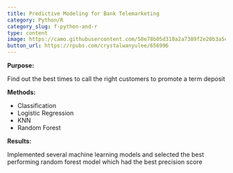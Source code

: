 ```yaml
---
title: Predictive Modeling for Bank Telemarketing
category: Python/R
category_slug: f-python-and-r
type: content
image: https://camo.githubusercontent.com/58e78b05d310a2a7389f2e20b3a5cc623eab4a37c561bee34a8b2cc5ff0fa042/68747470733a2f2f696d616765732e756e73706c6173682e636f6d2f70686f746f2d313535303536353131382d3361313465386430333836663f69786c69623d72622d312e322e3126697869643d65794a6863484266615751694f6a45794d446439266175746f3d666f726d6174266669743d63726f7026773d3133353026713d3830
button_url: https://rpubs.com/crystalwanyulee/656996
---
```


**Purpose:** 

Find out the best times to call the right customers to promote a term deposit

**Methods:** 

* Classification
* Logistic Regression
* KNN
* Random Forest

**Results:** 

Implemented several machine learning models and selected the best performing random forest model which had the best precision score


